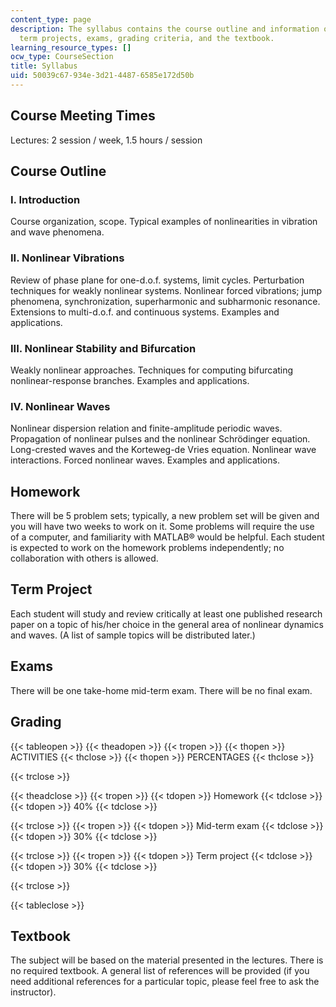 ```yaml
---
content_type: page
description: The syllabus contains the course outline and information on homework,
  term projects, exams, grading criteria, and the textbook.
learning_resource_types: []
ocw_type: CourseSection
title: Syllabus
uid: 50039c67-934e-3d21-4487-6585e172d50b
---
```


Course Meeting Times
--------------------

Lectures: 2 session / week, 1.5 hours / session

Course Outline
--------------

### I. Introduction

Course organization, scope. Typical examples of nonlinearities in vibration and wave phenomena.

### II. Nonlinear Vibrations

Review of phase plane for one-d.o.f. systems, limit cycles. Perturbation techniques for weakly nonlinear systems. Nonlinear forced vibrations; jump phenomena, synchronization, superharmonic and subharmonic resonance. Extensions to multi-d.o.f. and continuous systems. Examples and applications.

### III. Nonlinear Stability and Bifurcation

Weakly nonlinear approaches. Techniques for computing bifurcating nonlinear-response branches. Examples and applications.

### IV. Nonlinear Waves

Nonlinear dispersion relation and finite-amplitude periodic waves. Propagation of nonlinear pulses and the nonlinear Schrödinger equation. Long-crested waves and the Korteweg-de Vries equation. Nonlinear wave interactions. Forced nonlinear waves. Examples and applications.

Homework
--------

There will be 5 problem sets; typically, a new problem set will be given and you will have two weeks to work on it. Some problems will require the use of a computer, and familiarity with MATLAB® would be helpful. Each student is expected to work on the homework problems independently; no collaboration with others is allowed.

Term Project
------------

Each student will study and review critically at least one published research paper on a topic of his/her choice in the general area of nonlinear dynamics and waves. (A list of sample topics will be distributed later.)

Exams
-----

There will be one take-home mid-term exam. There will be no final exam.

Grading
-------

{{< tableopen >}}
{{< theadopen >}}
{{< tropen >}}
{{< thopen >}}
ACTIVITIES
{{< thclose >}}
{{< thopen >}}
PERCENTAGES
{{< thclose >}}

{{< trclose >}}

{{< theadclose >}}
{{< tropen >}}
{{< tdopen >}}
Homework
{{< tdclose >}}
{{< tdopen >}}
40%
{{< tdclose >}}

{{< trclose >}}
{{< tropen >}}
{{< tdopen >}}
Mid-term exam
{{< tdclose >}}
{{< tdopen >}}
30%
{{< tdclose >}}

{{< trclose >}}
{{< tropen >}}
{{< tdopen >}}
Term project
{{< tdclose >}}
{{< tdopen >}}
30%
{{< tdclose >}}

{{< trclose >}}

{{< tableclose >}}

  

Textbook
--------

The subject will be based on the material presented in the lectures. There is no required textbook. A general list of references will be provided (if you need additional references for a particular topic, please feel free to ask the instructor).
